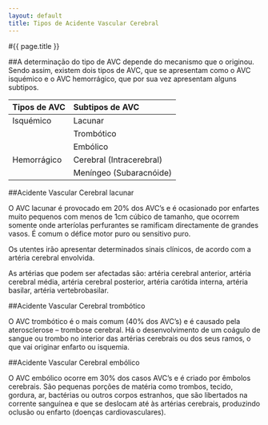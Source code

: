 ```yaml
---
layout: default
title: Tipos de Acidente Vascular Cerebral
---
```


#{{ page.title }}

##A determinação do tipo de AVC depende do mecanismo que o originou. Sendo assim, existem dois tipos de AVC, que se apresentam como o AVC isquémico e o AVC hemorrágico, que por sua vez apresentam alguns subtipos.

| Tipos de AVC | Subtipos de AVC          |
|:-------------|:-------------------------|
| Isquémico    | Lacunar                  |
|              | Trombótico               |
|              | Embólico                 |
| Hemorrágico  | Cerebral (Intracerebral) |
|              | Meníngeo (Subaracnóide)  |

##Acidente Vascular Cerebral lacunar

O AVC lacunar é provocado em 20% dos AVC’s e é ocasionado por enfartes muito pequenos com menos de 1cm cúbico de tamanho, que ocorrem somente onde arteríolas perfurantes se ramificam directamente de grandes vasos. É comum o défice motor puro ou sensitivo puro.

Os utentes irão apresentar determinados sinais clínicos, de acordo com a artéria cerebral envolvida.

As artérias que podem ser afectadas são: artéria cerebral anterior, artéria cerebral média, artéria cerebral posterior, artéria carótida interna, artéria basilar, artéria vertebrobasilar.

##Acidente Vascular Cerebral trombótico

O AVC trombótico é o mais comum (40% dos AVC’s) e é causado pela aterosclerose – trombose cerebral. Há o desenvolvimento de um coágulo de sangue ou trombo no interior das artérias cerebrais ou dos seus ramos, o que vai originar enfarto ou isquemia.

##Acidente Vascular Cerebral embólico

O AVC embólico ocorre em 30% dos casos AVC’s e é criado por êmbolos cerebrais. São pequenas porções de matéria como trombos, tecido, gordura, ar, bactérias ou outros corpos estranhos, que são libertados na corrente sanguínea e que se deslocam até às artérias cerebrais, produzindo oclusão ou enfarto (doenças cardiovasculares).
